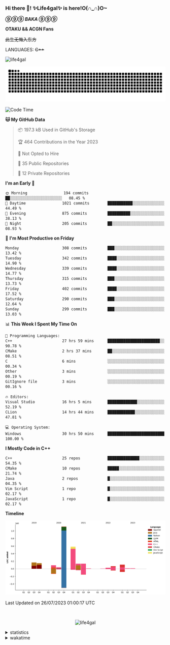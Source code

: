 ### Hi there 👋! ✨Life4gal✨ is here!O(∩_∩)O~

_**⑨⑨⑨ BAKA ⑨⑨⑨**_

**OTAKU && ACGN Fans**

~~此生无悔入东方~~

LANGUAGES: ~~C++~~

<p align="left"> <img src="https://komarev.com/ghpvc/?username=life4gal&label=Profile%20views&color=0e75b6&style=flat" alt="life4gal" /> </p>

![github contribution grid snake animation](https://raw.githubusercontent.com/Life4gal/Life4gal/snake_branch/github-contribution-grid-snake.svg)

<!--START_SECTION:waka-->
![Code Time](http://img.shields.io/badge/Code%20Time-3%2C381%20hrs%2047%20mins-blue)

**🐱 My GitHub Data** 

> 📦 197.3 kB Used in GitHub's Storage 
 > 
> 🏆 464 Contributions in the Year 2023
 > 
> 🚫 Not Opted to Hire
 > 
> 📜 35 Public Repositories 
 > 
> 🔑 12 Private Repositories 
 > 
**I'm an Early 🐤** 

```text
🌞 Morning                194 commits         ██░░░░░░░░░░░░░░░░░░░░░░░   08.45 % 
🌆 Daytime                1021 commits        ███████████░░░░░░░░░░░░░░   44.49 % 
🌃 Evening                875 commits         ██████████░░░░░░░░░░░░░░░   38.13 % 
🌙 Night                  205 commits         ██░░░░░░░░░░░░░░░░░░░░░░░   08.93 % 
```
📅 **I'm Most Productive on Friday** 

```text
Monday                   308 commits         ███░░░░░░░░░░░░░░░░░░░░░░   13.42 % 
Tuesday                  342 commits         ████░░░░░░░░░░░░░░░░░░░░░   14.90 % 
Wednesday                339 commits         ████░░░░░░░░░░░░░░░░░░░░░   14.77 % 
Thursday                 315 commits         ███░░░░░░░░░░░░░░░░░░░░░░   13.73 % 
Friday                   402 commits         ████░░░░░░░░░░░░░░░░░░░░░   17.52 % 
Saturday                 290 commits         ███░░░░░░░░░░░░░░░░░░░░░░   12.64 % 
Sunday                   299 commits         ███░░░░░░░░░░░░░░░░░░░░░░   13.03 % 
```


📊 **This Week I Spent My Time On** 

```text
💬 Programming Languages: 
C++                      27 hrs 59 mins      ███████████████████████░░   90.78 % 
CMake                    2 hrs 37 mins       ██░░░░░░░░░░░░░░░░░░░░░░░   08.51 % 
C                        6 mins              ░░░░░░░░░░░░░░░░░░░░░░░░░   00.34 % 
Other                    3 mins              ░░░░░░░░░░░░░░░░░░░░░░░░░   00.19 % 
GitIgnore file           3 mins              ░░░░░░░░░░░░░░░░░░░░░░░░░   00.16 % 

🔥 Editors: 
Visual Studio            16 hrs 5 mins       █████████████░░░░░░░░░░░░   52.19 % 
CLion                    14 hrs 44 mins      ████████████░░░░░░░░░░░░░   47.81 % 

💻 Operating System: 
Windows                  30 hrs 50 mins      █████████████████████████   100.00 % 
```

**I Mostly Code in C++** 

```text
C++                      25 repos            ██████████████░░░░░░░░░░░   54.35 % 
CMake                    10 repos            █████░░░░░░░░░░░░░░░░░░░░   21.74 % 
Java                     2 repos             █░░░░░░░░░░░░░░░░░░░░░░░░   04.35 % 
Vim Script               1 repo              █░░░░░░░░░░░░░░░░░░░░░░░░   02.17 % 
JavaScript               1 repo              █░░░░░░░░░░░░░░░░░░░░░░░░   02.17 % 
```



**Timeline**

![Lines of Code chart](https://raw.githubusercontent.com/Life4gal/Life4gal/main/assets/bar_graph.png)


 Last Updated on 26/07/2023 01:00:17 UTC
<!--END_SECTION:waka-->

<img src="https://wakatime.com/share/@Life4gal/86c21846-f841-4004-aed1-e1165eb797d6.svg?sanitize=true" alt=""/>

<p align="center"> <img src="./images/⑨.jpg" alt="life4gal" /> </p>

<details>
	<summary>statistics</summary>
	<img src="https://github-profile-trophy.vercel.app/?username=life4gal" alt=""/>
	<img src="https://github-readme-stats.life4gal.vercel.app/api/top-langs/?username=Life4gal&hide=html&show_icons=true&theme=synthwave&cache_seconds=1800" alt=""/>
	<img src="https://github-readme-stats.life4gal.vercel.app/api?username=Life4gal&show_icons=true&theme=synthwave&cache_seconds=1800" alt=""/>
</details>

<details>
	<summary>wakatime</summary>
	<img src="https://wakatime.com/share/@Life4gal/404666b2-d1ff-4388-94e0-a1935d341f14.svg?sanitize=true" alt=""/>
	<img src="https://wakatime.com/share/@Life4gal/972212ce-6084-4d98-a326-1997606ddf37.svg?sanitize=true" alt=""/>
	<img src="https://wakatime.com/share/@Life4gal/7ae4ead0-e1fd-412a-afcb-da977a5ae5e9.svg?sanitize=true" alt=""/>
</details>
